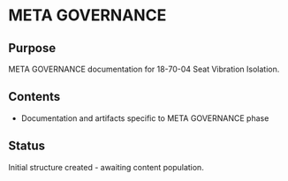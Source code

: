 # META GOVERNANCE

## Purpose
META GOVERNANCE documentation for 18-70-04 Seat Vibration Isolation.

## Contents
- Documentation and artifacts specific to META GOVERNANCE phase

## Status
Initial structure created - awaiting content population.
